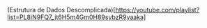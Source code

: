 (Estrutura de Dados Descomplicada)[https://youtube.com/playlist?list=PL8iN9FQ7_jt6H5m4Gm0H89sybzR9yaaka]